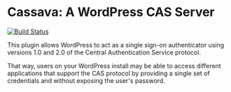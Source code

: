 # Cassava: A WordPress CAS Server

[![Build Status](https://travis-ci.org/goblindegook/wp-cas-server.svg?branch=master)](https://travis-ci.org/goblindegook/wp-cas-server)

This plugin allows WordPress to act as a single sign-on authenticator using versions 1.0 and 2.0 of the Central Authentication Service protocol.

That way, users on your WordPress install may be able to access different applications that support the CAS protocol by providing a single set of credentials and without exposing the user's password.